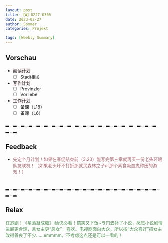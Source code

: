 ```yaml
---
layout: post
title: 【W】0227-0305
date: 2023-02-27
author: Sommer
categories: Projekt

tags: [Weekly Summary]
--- 
```



## Vorschau

- <font style="background:#fcf2f4">阅读计划</font>
  - [ ] Stadt相关    
- <font style="background:#fcf2f4">写作计划</font>
  - [ ] Provinzler
  - [ ] Vorliebe
- <font style="background:#fcf2f4">工作计划</font>
  - [ ] 备课（L18）
  - [ ] 备课（L6）
 
▂﹍▂﹍▂﹍▂﹍▂﹍▂﹍▂﹍▂﹍▂﹍▂﹍▂﹍▂﹍▂﹍▂﹍▂﹍▂﹍▂﹍▂﹍▂﹍▂﹍▂﹍▂

## Feedback

- <font style="color:#a66870">先定个月计划！如果在春促结束前（3.23）能写完第三章就再买一份老头环跟队友联机！（如果老头环不打折那就买森林之子or那个素食吸血鬼种田的游戏！）</font><br>
<font style="color:#a66870"></font><br>


▂﹍▂﹍▂﹍▂﹍▂﹍▂﹍▂﹍▂﹍▂﹍▂﹍▂﹍▂﹍▂﹍▂﹍▂﹍▂﹍▂﹍▂﹍▂﹍▂﹍▂﹍▂

## Relax

<font style="color:#56925A">在追剧！《星落凝成糖》i仙侠必看！搞笑又下饭~专门去补了小说，感觉小说剧情进展更合理，且女主更“恶女”，喜欢。电视剧面向大众，所以按“大众喜好”把女主改得善良了不少……emmmm，不考虑这点还是可以一看的！</font><br>

 <font style="color:#56925A"></font><br>

